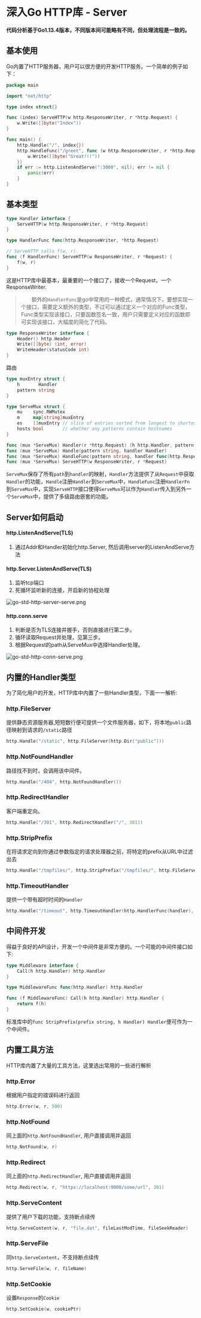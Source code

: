 # 深入Go HTTP库 - Server


**代码分析基于Go1.13.4版本，不同版本间可能略有不同，但处理流程是一致的。**

## 基本使用
Go内置了HTTP服务器，用户可以很方便的开发HTTP服务。一个简单的例子如下：
```go
package main

import "net/http"

type index struct{}

func (index) ServeHTTP(w http.ResponseWriter, r *http.Request) {
    w.Write([]byte("Index"))
}

func main() {
    http.Handle("/", index{})
    http.HandleFunc("/greet", func (w http.ResponseWriter, r *http.Request) {
        w.Write([]byte("Great!!!"))
    })
    if err := http.ListenAndServe(":3000", nil); err != nil {
        panic(err)
    }
}
```

## 基本类型
```go
type Handler interface {
    ServeHTTP(w http.ResponseWriter, r *http.Request)
}

type HandlerFunc func(http.ResponseWriter, *http.Request)

// ServeHTTP calls f(w, r).
func (f HandlerFunc) ServeHTTP(w ResponseWriter, r *Request) {
	f(w, r)
}
```
这是HTTP库中最基本，最重要的一个接口了，接收一个Request，一个ResponseWriter.
> &emsp;&emsp;额外的`HandlerFunc`是go中常用的一种模式，通常情况下，要想实现一个接口，需要定义额外的类型，不过可以通过定义一个对应的Func类型，Func类型实现该接口，只要函数签名一致，用户只需要定义对应的函数即可实现该接口，大幅度的简化了代码。
```go
type ResponseWriter interface {
    Header() http.Header
    Write([]byte) (int, error)
    WriteHeader(statusCode int)
}
```
路由
```go
type muxEntry struct {
	h       Handler
	pattern string
}

type ServeMux struct {
    mu    sync.RWMutex
    m     map[string]muxEntry
    es    []muxEntry // slice of entries sorted from longest to shortest.
    hosts bool       // whether any patterns contain hostnames
}

func (mux *ServeMux) Handler(r *http.Request) (h http.Handler, pattern string)
func (mux *ServeMux) Handle(pattern string, handler Handler)
func (mux *ServeMux) HandleFunc(pattern string, handler func(http.ResponseWriter, *http.Request))
func (mux *ServeMux) ServeHTTP(w ResponseWriter, r *Request)
```
`ServeMux`保存了所有`path`到`handler`的映射，`Handler`方法提供了从`Request`中获取`Handler`的功能，`Handle`注册`Handler`到`ServeMux`中，`HandleFunc`注册`HandlerFn`到`ServeMux`中，实现`ServeHTTP`接口使得`ServeMux`可以作为`Handler`传入到另外一个`ServeMux`中，提供了多级路由嵌套的功能。
## Server如何启动
#### http.ListenAndServe(TLS)
1. 通过Addr和Handler初始化http.Server, 然后调用server的ListenAndServe方法

#### http.Server.ListenAndServe(TLS)
1. 监听tcp端口
2. 死循环监听新的连接，开启新的协程处理

![go-std-http-server-serve.png](https://i.loli.net/2019/12/12/92a3i6rQU1ycvEG.png)
#### http.conn.serve
1. 判断是否为TLS连接并握手，否则直接进行第二步。
2. 循环读取Request并处理，见第三步。
3. 根据Request的path从ServeMux中选择Handler处理。

![go-std-http-conn-serve.png](https://i.loli.net/2019/12/12/LcKU5XCErBvJo7H.png)

## 内置的Handler类型
为了简化用户的开发，HTTP库中内置了一些Handler类型，下面一一解析:
### http.FileServer
提供静态资源服务器,短短数行便可提供一个文件服务器，如下，将本地`public`路径映射到请求的`/static`路径
```go
http.Handle("/static", http.FileServer(http.Dir("public")))
```
### http.NotFoundHandler
路径找不到时，会调用该中间件。
```go
http.Handle("/404", http.NotFoundHandler())
```
### http.RedirectHandler
客户端重定向。
```go
http.Handle("/301", http.RedirectHandler("/", 301))
```
### http.StripPrefix
在将请求定向到你通过参数指定的请求处理器之前，将特定的prefix从URL中过滤出去
```go
http.Handle("/tmpfiles/", http.StripPrefix("/tmpfiles/", http.FileServer(http.Dir("/tmp"))))
```
### http.TimeoutHandler
提供一个带有超时时间的`Handler`
```go
http.Handle("/timeout", http.TimeoutHandler(http.HandlerFunc(handler), 1 * time.Second, "Timeout"))
```

## 中间件开发
得益于良好的API设计，开发一个中间件是非常方便的。一个可能的中间件接口如下:
```go
type Middleware interface {
    Call(h http.Handler) http.Handler
}

type MiddlewareFunc func(http.Handler) http.Handler

func (f MiddlewareFunc) Call(h http.Handler) http.Handler {
    return f(h)
}
```
标准库中的`func StripPrefix(prefix string, h Handler) Handler`便可作为一个中间件。
## 内置工具方法
HTTP库内置了大量的工具方法，这里选出常用的一些进行解析
### http.Error
根据用户指定的错误码进行返回
```go
http.Error(w, r, 500)
```
### http.NotFound
同上面的`http.NotFoundHandler`, 用户直接调用并返回
```go
http.NotFound(w, r)
```
### http.Redirect
同上面的`http.RedirectHandler`, 用户直接调用并返回
```go
http.Redirect(w, r, "https://localhost:9000/some/url", 301)
```
### http.ServeContent
提供了用户下载的功能，支持断点续传
```go
http.ServeContent(w, r, "file.dat", fileLastModTime, fileSeekReader)
```
### http.ServeFile
同`http.ServeContent`，不支持断点续传
```go
http.ServeFile(w, r, fileName)
```
### http.SetCookie
设置`Response`的`Cookie`
```go
http.SetCookie(w, cookiePtr)
```
